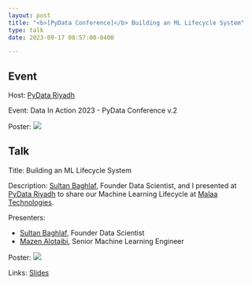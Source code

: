 ```yaml
---
layout: post
title: "<b>[PyData Conference]</b> Building an ML Lifecycle System"
type: talk
date: 2023-09-17 08:57:00-0400

---
```


## Event
Host: [PyData Riyadh](https://x.com/PyDataRiyadh)

Event: Data In Action 2023 - PyData Conference v.2

Poster:
![](https://pbs.twimg.com/media/F5uydx3XsAAucsx?format=jpg&name=large)


## Talk
Title: Building an ML Lifecycle System

Description:
[Sultan Baghlaf](https://sa.linkedin.com/in/sultanbaghlaf), Founder Data Scientist,  and I presented at [PyData Riyadh](https://x.com/PyDataRiyadh) to share our Machine Learning Lifecycle at [Malaa Technologies](https://malaa.tech).

Presenters:
- [Sultan Baghlaf](https://sa.linkedin.com/in/sultanbaghlaf), Founder Data Scientist
- [Mazen Alotaibi](https://www.linkedin.com/in/ma7dev/), Senior Machine Learning Engineer

Poster:
![](https://pbs.twimg.com/media/F5xctJKWMAAWKpB?format=jpg&name=large)

Links: [Slides](https://drive.google.com/file/d/1Vg5jXzjUsLL6s6su_h0r2dn-oCJEzn9Z/view?usp=drive_link)